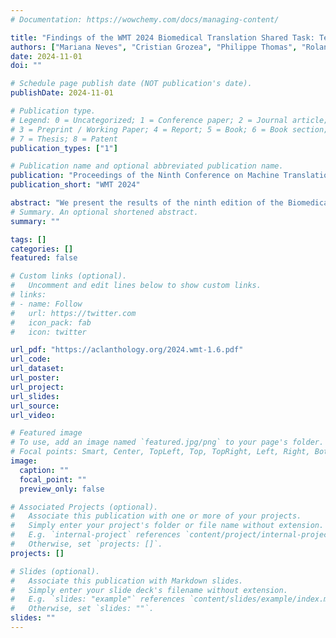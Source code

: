 ```yaml
---
# Documentation: https://wowchemy.com/docs/managing-content/

title: "Findings of the WMT 2024 Biomedical Translation Shared Task: Test Sets on Abstract Level"
authors: ["Mariana Neves", "Cristian Grozea", "Philippe Thomas", "Roland Roller", "Rachel Bawden", "Aurélie Névéol", "Steffen Castle", "Vanessa Bonato", "Giorgio Maria Di Nunzio", "Federica Vezzani", "Maika Vicente Navarro", "Lana Yeganova", "Antonio Jimeno Yepes"]
date: 2024-11-01
doi: ""

# Schedule page publish date (NOT publication's date).
publishDate: 2024-11-01

# Publication type.
# Legend: 0 = Uncategorized; 1 = Conference paper; 2 = Journal article;
# 3 = Preprint / Working Paper; 4 = Report; 5 = Book; 6 = Book section;
# 7 = Thesis; 8 = Patent
publication_types: ["1"]

# Publication name and optional abbreviated publication name.
publication: "Proceedings of the Ninth Conference on Machine Translation"
publication_short: "WMT 2024"

abstract: "We present the results of the ninth edition of the Biomedical Translation Task at WMT’24. We released test sets for six language pairs, namely, French, German, Italian, Portuguese, Russian, and Spanish, from and into English. Eachtest set consists of 50 abstracts from PubMed. Differently from previous years, we did not split abstracts into sentences. We received submissions from five teams, and for almost all language directions. We used a baseline/comparison system based on Llama 3.1 and share the source code at https://github.com/cgrozea/wmt24biomed-ref."
# Summary. An optional shortened abstract.
summary: ""

tags: []
categories: []
featured: false

# Custom links (optional).
#   Uncomment and edit lines below to show custom links.
# links:
# - name: Follow
#   url: https://twitter.com
#   icon_pack: fab
#   icon: twitter

url_pdf: "https://aclanthology.org/2024.wmt-1.6.pdf"
url_code: 
url_dataset:
url_poster:
url_project:
url_slides:
url_source:
url_video:

# Featured image
# To use, add an image named `featured.jpg/png` to your page's folder. 
# Focal points: Smart, Center, TopLeft, Top, TopRight, Left, Right, BottomLeft, Bottom, BottomRight.
image:
  caption: ""
  focal_point: ""
  preview_only: false

# Associated Projects (optional).
#   Associate this publication with one or more of your projects.
#   Simply enter your project's folder or file name without extension.
#   E.g. `internal-project` references `content/project/internal-project/index.md`.
#   Otherwise, set `projects: []`.
projects: []

# Slides (optional).
#   Associate this publication with Markdown slides.
#   Simply enter your slide deck's filename without extension.
#   E.g. `slides: "example"` references `content/slides/example/index.md`.
#   Otherwise, set `slides: ""`.
slides: ""
---
```

